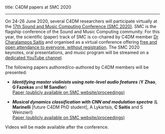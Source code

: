 title: C4DM papers at SMC 2020

---

On 24-26 June 2020, several C4DM researchers will participate virtually at the [17th Sound and Music Computing Conference (SMC 2020)](https://smc2020torino.it/uk/). SMC is the flagship conference of the Sound and Music Computing community. For this year, the scientific (paper) track of SMC is co-chaired by C4DM member [Dr Charalampos Saitis](http://eecs.qmul.ac.uk/profiles/saitischaralampos.html) and organised as a virtual conference offering [free and open attendance to everyone, without registration](https://smc2020torino.it/uk/page.asp?PID=144). The SMC 2020 keynotes, oral presentations, and music program will be streamed on a [dedicated YouTube channel](https://www.youtube.comchannel/UCfmolORlQswe4F6d3lryvQ).

The following papers authored/co-authored by C4DM members will be presented: 

* _**Identifying master violinists using note-level audio features**_ (**Y Zhao**, **G Fazekas** and **M Sandler**)
<br>[Paper (publicly available on SMC website/proceedings)](https://smc2020torino.it/adminupload/file/SMCCIM_2020_paper_168.pdf)

* _**Musical dynamics classification with CNN and modulation spectra**_ (**L Marinelli** [future C4DM PhD student], A Lykartsis, **C Saitis** and S Weinzierl)
<br>[Paper (publicly available on SMC website/proceedings)](https://smc2020torino.it/adminupload/file/SMCCIM_2020_paper_186.pdf)

Videos will be made available after the conference. 

